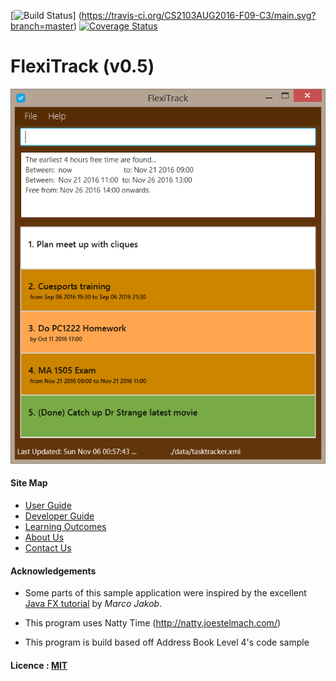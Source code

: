 [![Build Status](https://travis-ci.org/CS2103AUG2016-F09-C3/main.svg?branch=master)]
(https://travis-ci.org/CS2103AUG2016-F09-C3/main.svg?branch=master)
[![Coverage Status](https://coveralls.io/repos/github/CS2103AUG2016-F09-C3/main/badge.svg?branch=master)](https://coveralls.io/github/CS2103AUG2016-F09-C3/main?branch=master)

# FlexiTrack (v0.5)

<img src="docs/images/Ui.png" width="600"><br>
  
#### Site Map
* [User Guide](docs/UserGuide.md) 
* [Developer Guide](docs/DeveloperGuide.md) 
* [Learning Outcomes](docs/LearningOutcomes.md) 
* [About Us](docs/AboutUs.md)
* [Contact Us](docs/ContactUs.md)


#### Acknowledgements

* Some parts of this sample application were inspired by the excellent 
  [Java FX tutorial](http://code.makery.ch/library/javafx-8-tutorial/) by *Marco Jakob*. 
  
* This program uses Natty Time (http://natty.joestelmach.com/)

* This program is build based off Address Book Level 4's code sample

#### Licence : [MIT](LICENSE)

